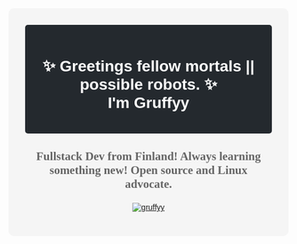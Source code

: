 <div style="background-color: #f5f5f5; padding: 30px; font-family: 'Arial', sans-serif; border-radius: 10px;">
  <div align="center" style="background-color: #24292e; color: white; padding: 20px; border-radius: 5px; margin-bottom: 20px;">
    <h1>✨ Greetings fellow mortals || possible robots. ✨ <br>I'm Gruffyy</br> </h1>
  </div>

  <div align="center">
    <h3 style="color: #666; font-family: 'Pacifico', cursive; font-size: 1.5em;">Fullstack Dev from Finland! Always learning something new! Open source and Linux advocate. </h3>  
  </div>

  <p align="center">
    <a href="https://github.com/ryo-ma/github-profile-trophy"><img src="https://github-profile-trophy.vercel.app/?username=gruffyy&theme=onedark" alt="gruffyy" /></a>
  </p>
  



</div>
